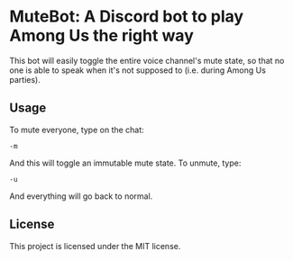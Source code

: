 # MuteBot: A Discord bot to play Among Us the right way

This bot will easily toggle the entire voice channel's mute state, so that no one is able to speak when it's not supposed to (i.e. during Among Us parties).

## Usage

To mute everyone, type on the chat:

```
-m
```

And this will toggle an immutable mute state. To unmute, type:

```
-u
```

And everything will go back to normal.

## License

This project is licensed under the MIT license.
